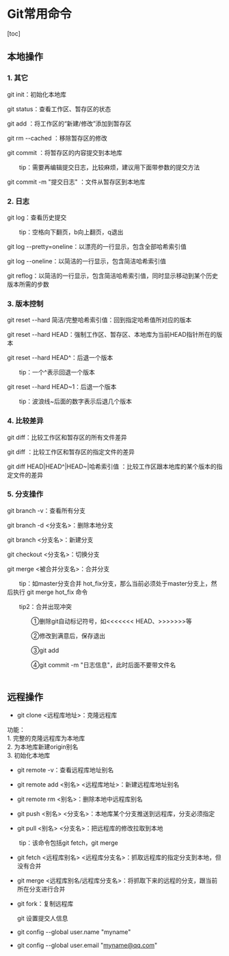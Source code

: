 #  Git常用命令
[toc]
## 本地操作
### 1. 其它

git init：初始化本地库

git status：查看工作区、暂存区的状态

git add <file name>：将工作区的“新建/修改”添加到暂存区

git rm --cached <file name>：移除暂存区的修改

git commit <file name>：将暂存区的内容提交到本地库

　　tip：需要再编辑提交日志，比较麻烦，建议用下面带参数的提交方法

git commit -m "提交日志" <file name>：文件从暂存区到本地库

 

### 2. 日志

git log：查看历史提交

　　tip：空格向下翻页，b向上翻页，q退出

git log --pretty=oneline：以漂亮的一行显示，包含全部哈希索引值

git log --oneline：以简洁的一行显示，包含简洁哈希索引值

git reflog：以简洁的一行显示，包含简洁哈希索引值，同时显示移动到某个历史版本所需的步数

 

### 3. 版本控制

git reset --hard 简洁/完整哈希索引值：回到指定哈希值所对应的版本

git reset --hard HEAD：强制工作区、暂存区、本地库为当前HEAD指针所在的版本

git reset --hard HEAD^：后退一个版本　　

　　tip：一个^表示回退一个版本

git reset --hard HEAD~1：后退一个版本

　　tip：波浪线~后面的数字表示后退几个版本

 

### 4. 比较差异

git diff：比较工作区和暂存区的所有文件差异

git diff <file name>：比较工作区和暂存区的指定文件的差异

git diff HEAD|HEAD^|HEAD~|哈希索引值 <file name>：比较工作区跟本地库的某个版本的指定文件的差异

 

### 5. 分支操作

git branch -v：查看所有分支

git branch -d <分支名>：删除本地分支

git branch <分支名>：新建分支

git checkout <分支名>：切换分支

git merge <被合并分支名>：合并分支

　　tip：如master分支合并 hot_fix分支，那么当前必须处于master分支上，然后执行 git merge hot_fix 命令

　　tip2：合并出现冲突

　　　　①删除git自动标记符号，如<<<<<<< HEAD、>>>>>>>等

　　　　②修改到满意后，保存退出

　　　　③git add <file name>

　　　　④git commit -m "日志信息"，此时后面不要带文件名  
　　　　
## 远程操作  

- git clone <远程库地址>：克隆远程库  

功能：  
    1. 完整的克隆远程库为本地库  
    2. 为本地库新建origin别名  
    3. 初始化本地库

- git remote -v：查看远程库地址别名

- git remote add <别名> <远程库地址>：新建远程库地址别名

- git remote rm <别名>：删除本地中远程库别名

- git push <别名> <分支名>：本地库某个分支推送到远程库，分支必须指定

- git pull <别名> <分支名>：把远程库的修改拉取到本地

　　tip：该命令包括git fetch，git merge

- git fetch <远程库别名> <远程库分支名>：抓取远程库的指定分支到本地，但没有合并

- git merge <远程库别名/远程库分支名>：将抓取下来的远程的分支，跟当前所在分支进行合并

- git fork：复制远程库

  git 设置提交人信息

- git config --global user.name "myname" 

- git config --global user.email "myname@qq.com"